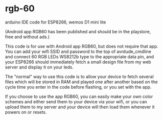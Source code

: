 # rgb-60
arduino IDE code for ESP8266, wemos D1 mini lite

(Android app RGB60 has been published and should be in the playstore, free and without ads.)

This code is for use with Android app RGB60, but does not require that app. You can add your wifi SSID and password to the top of avrdude_cmdline and connect 60 RGB LEDs WS8212b type to the appropriate data pin, and your ESP8266 should immediately fetch a small design file from my web server and display it on your leds.

The "normal" way to use this code is to allow your device to fetch several files which will be stored in RAM and played one after another based on the cycle time you enter in the code before flashing, or you set with the app.

If you choose to use the app RGB60, you can easily make your own color schemes and either send them to your device via your wifi, or you can upload them to my server and your device will then load them whenever it powers on or resets.
